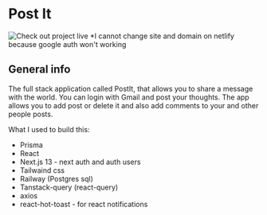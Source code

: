 # Post It
![Check out project live](https://funny-tartufo-bc0364.netlify.app/)
*I cannot change site and domain on netlify because google auth won't working

## General info

The full stack application called PostIt, that allows you to share a message with the world. You can login with Gmail and post your thoughts. The app allows you to add post or delete it and also add comments to your and other people posts.

What I used to build this:

-   Prisma
-   React
-   Next.js 13 - next auth and auth users
-   Tailwaind css
-   Railway (Postgres sql)
-   Tanstack-query (react-query)
-   axios
-   react-hot-toast - for react notifications
